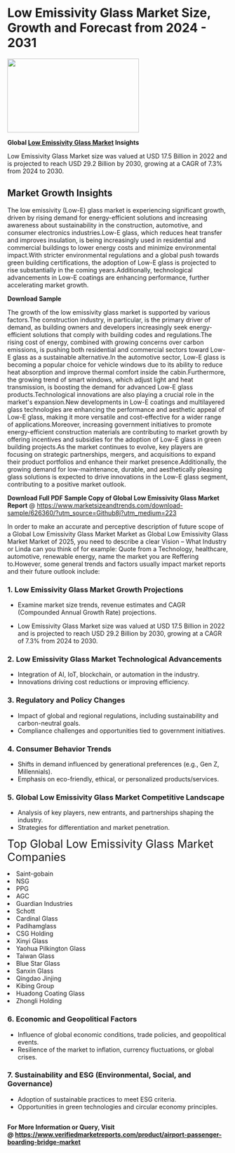 <H1>Low Emissivity Glass Market Size, Growth and Forecast from 2024 - 2031</H1><img class="aligncenter size-medium wp-image-584254" src="https://thirdeyenews.in/wp-content/uploads/2024/09/Global-Market-Research-300x168.jpeg" alt="" width="300" height="168" /><p><strong>Global&nbsp;<a href="https://www.marketsizeandtrends.com/download-sample/626360/?utm_source=Github8j?utm_medium=223">Low Emissivity Glass Market</a> Insights</strong></p><p>Low Emissivity Glass Market size was valued at USD 17.5 Billion in 2022 and is projected to reach USD 29.2 Billion by 2030, growing at a CAGR of 7.3% from 2024 to 2030.</p><p><h2>Market Growth Insights</h2> <p>The low emissivity (Low-E) glass market is experiencing significant growth, driven by rising demand for energy-efficient solutions and increasing awareness about sustainability in the construction, automotive, and consumer electronics industries.Low-E glass, which reduces heat transfer and improves insulation, is being increasingly used in residential and commercial buildings to lower energy costs and minimize environmental impact.With stricter environmental regulations and a global push towards green building certifications, the adoption of Low-E glass is projected to rise substantially in the coming years.Additionally, technological advancements in Low-E coatings are enhancing performance, further accelerating market growth.</p> <p><strong>Download Sample</strong></p> <p>The growth of the low emissivity glass market is supported by various factors.The construction industry, in particular, is the primary driver of demand, as building owners and developers increasingly seek energy-efficient solutions that comply with building codes and regulations.The rising cost of energy, combined with growing concerns over carbon emissions, is pushing both residential and commercial sectors toward Low-E glass as a sustainable alternative.In the automotive sector, Low-E glass is becoming a popular choice for vehicle windows due to its ability to reduce heat absorption and improve thermal comfort inside the cabin.Furthermore, the growing trend of smart windows, which adjust light and heat transmission, is boosting the demand for advanced Low-E glass products.Technological innovations are also playing a crucial role in the market's expansion.New developments in Low-E coatings and multilayered glass technologies are enhancing the performance and aesthetic appeal of Low-E glass, making it more versatile and cost-effective for a wider range of applications.Moreover, increasing government initiatives to promote energy-efficient construction materials are contributing to market growth by offering incentives and subsidies for the adoption of Low-E glass in green building projects.As the market continues to evolve, key players are focusing on strategic partnerships, mergers, and acquisitions to expand their product portfolios and enhance their market presence.Additionally, the growing demand for low-maintenance, durable, and aesthetically pleasing glass solutions is expected to drive innovations in the Low-E glass segment, contributing to a positive market outlook.<p><span class=""><strong>Download Full PDF Sample Copy of Global Low Emissivity Glass Market Report</strong> @ <a href="https://www.marketsizeandtrends.com/download-sample/626360/?utm_source=Github8j?utm_medium=223" target="_blank">https://www.marketsizeandtrends.com/download-sample/626360/?utm_source=Github8j?utm_medium=223</a></span></p><p>In order to make an accurate and perceptive description of future scope of a Global&nbsp;Low Emissivity Glass Market Market as Global&nbsp;Low Emissivity Glass Market Market of 2025, you need to describe a clear Vision &ndash; What Industry or Linda can you think of for example: Quote from a Technology, healthcare, automotive, renewable energy, name the market you are Reffering to.However, some general trends and factors usually impact market reports and their future outlook include:</p><h3>1.&nbsp;<strong>Low Emissivity Glass Market Growth Projections</strong></h3><ul><li>Examine market size trends, revenue estimates and CAGR (Compounded Annual Growth Rate) projections.</li><li><p>Low Emissivity Glass Market size was valued at USD 17.5 Billion in 2022 and is projected to reach USD 29.2 Billion by 2030, growing at a CAGR of 7.3% from 2024 to 2030.</p></li></ul><h3>2.&nbsp;<strong>Low Emissivity Glass Market Technological Advancements</strong></h3><ul><li>Integration of AI, IoT, blockchain, or automation in the industry.</li><li>Innovations driving cost reductions or improving efficiency.</li></ul><h3>3.&nbsp;<strong>Regulatory and Policy Changes</strong></h3><ul><li>Impact of global and regional regulations, including sustainability and carbon-neutral goals.</li><li>Compliance challenges and opportunities tied to government initiatives.</li></ul><h3>4.&nbsp;<strong>Consumer Behavior Trends</strong></h3><ul><li>Shifts in demand influenced by generational preferences (e.g., Gen Z, Millennials).</li><li>Emphasis on eco-friendly, ethical, or personalized products/services.</li></ul><h3>5.&nbsp;<strong>Global Low Emissivity Glass Market Competitive Landscape</strong></h3><ul><li>Analysis of key players, new entrants, and partnerships shaping the industry.</li><li>Strategies for differentiation and market penetration.</li></ul><p data-pm-slice="1 1 []"><span style="color: inherit; font-family: inherit; font-size: 25px;">Top Global Low Emissivity Glass Market Companies</span></p><div class="" data-test-id=""><p><li>Saint-gobain</li><li> NSG</li><li> PPG</li><li> AGC</li><li> Guardian Industries</li><li> Schott</li><li> Cardinal Glass</li><li> Padihamglass</li><li> CSG Holding</li><li> Xinyi Glass</li><li> Yaohua Pilkington Glass</li><li> Taiwan Glass</li><li> Blue Star Glass</li><li> Sanxin Glass</li><li> Qingdao Jinjing</li><li> Kibing Group</li><li> Huadong Coating Glass</li><li> Zhongli Holding</li></p></div><h3>6.&nbsp;<strong>Economic and Geopolitical Factors</strong></h3><ul><li>Influence of global economic conditions, trade policies, and geopolitical events.</li><li>Resilience of the market to inflation, currency fluctuations, or global crises.</li></ul><h3>7.&nbsp;<strong>Sustainability and ESG (Environmental, Social, and Governance)</strong></h3><ul><li>Adoption of sustainable practices to meet ESG criteria.</li><li>Opportunities in green technologies and circular economy principles.</li></ul><h2><strong style="font-size: 14px;">For More Information or Query, Visit @&nbsp;</strong><a style="background-color: #ffffff; font-size: 14px;" href="https://www.marketsizeandtrends.com/report/low-emissivity-glass-market/" target="_blank">https://www.verifiedmarketreports.com/product/airport-passenger-boarding-bridge-market</a></h2>